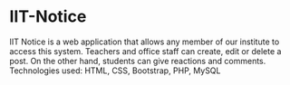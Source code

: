 # IIT-Notice
IIT Notice is a web application that allows any member of our institute to access this system. Teachers and office staff can create, edit or delete a post. On the other hand, students can give reactions and comments. Technologies used: HTML, CSS, Bootstrap, PHP, MySQL

